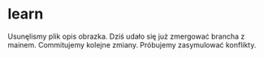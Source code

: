 # learn
Usunęlismy plik opis obrazka.
Dziś udało się już zmergować brancha z mainem.
Commitujemy kolejne zmiany.
Próbujemy zasymulować konflikty.